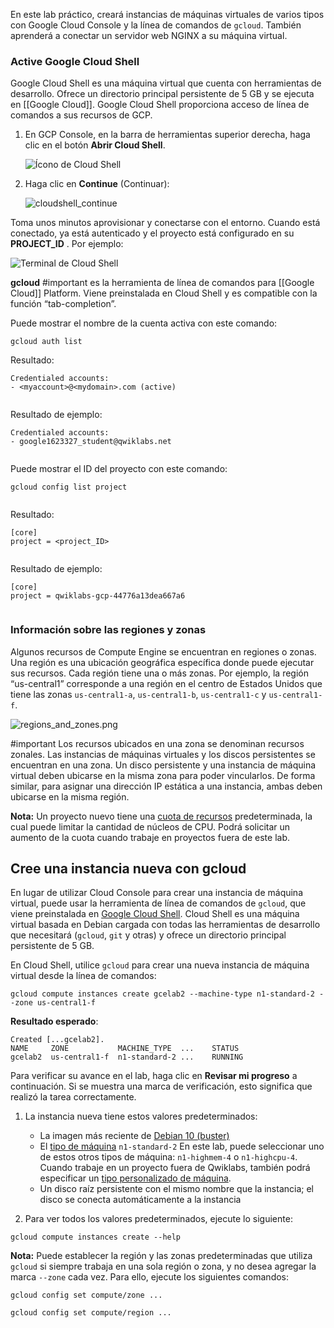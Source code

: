 En este lab práctico, creará instancias de máquinas virtuales de varios tipos con Google Cloud Console y la línea de comandos de `gcloud`. También aprenderá a conectar un servidor web NGINX a su máquina virtual.

### Active Google Cloud Shell

Google Cloud Shell es una máquina virtual que cuenta con herramientas de desarrollo. Ofrece un directorio principal persistente de 5 GB y se ejecuta en [[Google Cloud]]. Google Cloud Shell proporciona acceso de línea de comandos a sus recursos de GCP.

1.  En GCP Console, en la barra de herramientas superior derecha, haga clic en el botón **Abrir Cloud Shell**.
    
    ![Ícono de Cloud Shell](https://cdn.qwiklabs.com/vdY5e%2Fan9ZGXw5a%2FZMb1agpXhRGozsOadHURcR8thAQ%3D)
    
2.  Haga clic en **Continue** (Continuar):
    
    ![cloudshell_continue](https://cdn.qwiklabs.com/lr3PBRjWIrJ%2BMQnE8kCkOnRQQVgJnWSg4UWk16f0s%2FA%3D)
    

Toma unos minutos aprovisionar y conectarse con el entorno. Cuando está conectado, ya está autenticado y el proyecto está configurado en su **PROJECT_ID** . Por ejemplo:

![Terminal de Cloud Shell](https://cdn.qwiklabs.com/hmMK0W41Txk%2B20bQyuDP9g60vCdBajIS%2B52iI2f4bYk%3D)

**gcloud** #important  es la herramienta de línea de comandos para [[Google Cloud]] Platform. Viene preinstalada en Cloud Shell y es compatible con la función “tab-completion”.

Puede mostrar el nombre de la cuenta activa con este comando:

```
gcloud auth list
```

Resultado:

```output
Credentialed accounts:
- <myaccount>@<mydomain>.com (active)
	
```

Resultado de ejemplo:

```Output
Credentialed accounts:
- google1623327_student@qwiklabs.net
	
```

Puede mostrar el ID del proyecto con este comando:

```
gcloud config list project
	
```

Resultado:

```output
[core]
project = <project_ID>
	
```

Resultado de ejemplo:

```Output
[core]
project = qwiklabs-gcp-44776a13dea667a6
	
```

### Información sobre las regiones y zonas

Algunos recursos de Compute Engine se encuentran en regiones o zonas. Una región es una ubicación geográfica específica donde puede ejecutar sus recursos. Cada región tiene una o más zonas. Por ejemplo, la región “us-central1” corresponde a una región en el centro de Estados Unidos que tiene las zonas `us-central1-a`, `us-central1-b`, `us-central1-c` y `us-central1-f`.

![regions_and_zones.png](https://cdn.qwiklabs.com/BErmNT8ZIzd5yqxO0lEJj8lAlKT3jKC%2BtI%2Byj3OSKDA%3D)

#important  Los recursos ubicados en una zona se denominan recursos zonales. Las instancias de máquinas virtuales y los discos persistentes se encuentran en una zona. Un disco persistente y una instancia de máquina virtual deben ubicarse en la misma zona para poder vincularlos. De forma similar, para asignar una dirección IP estática a una instancia, ambas deben ubicarse en la misma región.

**Nota:** Un proyecto nuevo tiene una [cuota de recursos](https://cloud.google.com/compute/docs/resource-quotas) predeterminada, la cual puede limitar la cantidad de núcleos de CPU. Podrá solicitar un aumento de la cuota cuando trabaje en proyectos fuera de este lab.

## Cree una instancia nueva con gcloud
En lugar de utilizar Cloud Console para crear una instancia de máquina virtual, puede usar la herramienta de línea de comandos de `gcloud`, que viene preinstalada en [Google Cloud Shell](https://cloud.google.com/developer-shell/#how_do_i_get_started). Cloud Shell es una máquina virtual basada en Debian cargada con todas las herramientas de desarrollo que necesitará (`gcloud`, `git` y otras) y ofrece un directorio principal persistente de 5 GB.

En Cloud Shell, utilice `gcloud` para crear una nueva instancia de máquina virtual desde la línea de comandos:

```
gcloud compute instances create gcelab2 --machine-type n1-standard-2 --zone us-central1-f
```

**Resultado esperado**:
```
Created [...gcelab2].
NAME     ZONE           MACHINE_TYPE  ...    STATUS
gcelab2  us-central1-f  n1-standard-2 ...    RUNNING
```

Para verificar su avance en el lab, haga clic en **Revisar mi progreso** a continuación. Si se muestra una marca de verificación, esto significa que realizó la tarea correctamente.

1. La instancia nueva tiene estos valores predeterminados:
    
	- La imagen más reciente de [Debian 10 (buster)](https://cloud.google.com/compute/docs/images#debian)
	-   El [tipo de máquina](https://cloud.google.com/compute/docs/machine-types) `n1-standard-2` En este lab, puede seleccionar uno de estos otros tipos de máquina: `n1-highmem-4` o `n1-highcpu-4`. Cuando trabaje en un proyecto fuera de Qwiklabs, también podrá especificar un [tipo personalizado de máquina](https://cloud.google.com/compute/docs/instances/creating-instance-with-custom-machine-type).
	-  Un disco raíz persistente con el mismo nombre que la instancia; el disco se conecta automáticamente a la instancia
2. Para ver todos los valores predeterminados, ejecute lo siguiente:

```gcloud compute instances create --help```

**Nota:** Puede establecer la región y las zonas predeterminadas que utiliza `gcloud` si siempre trabaja en una sola región o zona, y no desea agregar la marca `--zone` cada vez. Para ello, ejecute los siguientes comandos:

`gcloud config set compute/zone ...`

`gcloud config set compute/region ...`






